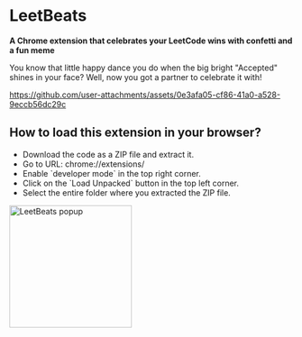 <h1>LeetBeats</h1>

**A Chrome extension that celebrates your LeetCode wins with confetti and a fun meme**

You know that little happy dance you do when the big bright "Accepted" shines in your face? Well, now you got a partner to celebrate it with!

https://github.com/user-attachments/assets/0e3afa05-cf86-41a0-a528-9eccb56dc29c

<h2>How to load this extension in your browser?</h2>
<ul>
<li> Download the code as a ZIP file and extract it. </li>
<li>Go to URL: chrome://extensions/ </li>
<li> Enable `developer mode` in the top right corner. </li>
<li> Click on the `Load Unpacked` button in the top left corner. </li>
<li> Select the entire folder where you extracted the ZIP file. </li>
</ul>

<img width="217" alt="LeetBeats popup" src="https://github.com/user-attachments/assets/149ccdbf-e75e-491d-9058-b7f75371509d">



